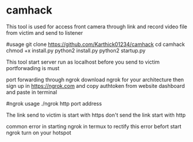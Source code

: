 # camhack
This tool is used for access 
front camera through link and
record video file from victim and
send to listener

#usage
git clone https://github.com/Karthick01234/camhack
cd camhack
chmod +x install.py
python2 install.py
python2 startup.py

This tool start server run as localhost before you
send to victim portforwading is must

port forwarding through ngrok
download ngrok for your architecture then
sign up in https://ngrok.com and copy authtoken
from website dashboard and paste in terminal

#ngrok usage 
./ngrok http port address

The link send to victim is start with https don't
send the link start with http

common error in starting ngrok in termux to rectify this
error befort start ngrok turn on your hotspot






